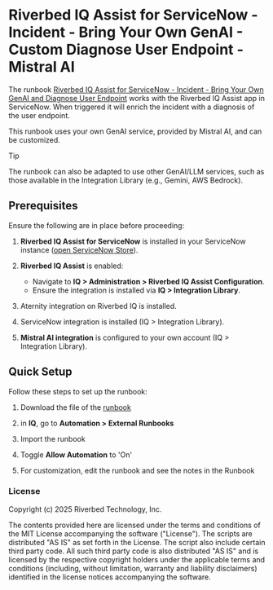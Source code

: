 # Riverbed IQ Assist for ServiceNow - Incident - Bring Your Own GenAI - Custom Diagnose User Endpoint - Mistral AI

The runbook [Riverbed IQ Assist for ServiceNow - Incident - Bring Your Own GenAI and Diagnose User Endpoint](./Riverbed%20IQ%20Assist%20for%20ServiceNow%20-%20Incident%20-%20Custom%20Diagnose%20User%20Endpoint.json) works with the Riverbed IQ Assist app in ServiceNow. When triggered it will enrich the incident with a diagnosis of the user endpoint.

This runbook uses your own GenAI service, provided by Mistral AI, and can be customized.

> [!Tip]
> The runbook can also be adapted to use other GenAI/LLM services, such as those available in the Integration Library (e.g., Gemini, AWS Bedrock).

## Prerequisites

Ensure the following are in place before proceeding:

1. **Riverbed IQ Assist for ServiceNow** is installed in your ServiceNow instance ([open ServiceNow Store](https://store.servicenow.com/sn_appstore_store.do#!/store/search?q=Riverbed)).

2. **Riverbed IQ Assist** is enabled:
   - Navigate to **IQ > Administration > Riverbed IQ Assist Configuration**.
   - Ensure the integration is installed via **IQ > Integration Library**.

3. Aternity integration on Riverbed IQ is installed.

4. ServiceNow integration is installed (IQ > Integration Library).

5. **Mistral AI integration** is configured to your own account (IQ > Integration Library).


## Quick Setup

Follow these steps to set up the runbook:

1. Download the file of the [runbook](./Riverbed%20IQ%20Assist%20for%20ServiceNow%20-%20Incident%20-%20Bring%20Your%20Own%20GenAI%20and%20Diagnose%20User%20Endpoint%20-%20Mistral%20AI.json)

2. in **IQ**, go to **Automation > External Runbooks**

3. Import the runbook

4. Toggle **Allow Automation** to 'On'

5. For customization, edit the runbook and see the notes in the Runbook

### License

Copyright (c) 2025 Riverbed Technology, Inc.

The contents provided here are licensed under the terms and conditions of the MIT License accompanying the software ("License"). The scripts are distributed "AS IS" as set forth in the License. The script also include certain third party code. All such third party code is also distributed "AS IS" and is licensed by the respective copyright holders under the applicable terms and conditions (including, without limitation, warranty and liability disclaimers) identified in the license notices accompanying the software.

